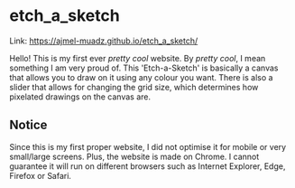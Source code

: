 # etch_a_sketch

Link: https://ajmel-muadz.github.io/etch_a_sketch/

Hello! This is my first ever *pretty cool* website. By *pretty cool*, I mean something I am very proud of. This 'Etch-a-Sketch' is basically a canvas that allows you to draw on it using any colour you want. There is also a slider that allows for changing the grid size, which determines how pixelated drawings on the canvas are.

## Notice

Since this is my first proper website, I did not optimise it for mobile or very small/large screens. Plus, the website is made on Chrome. I cannot guarantee it will run on different browsers such as Internet Explorer, Edge, Firefox or Safari.
